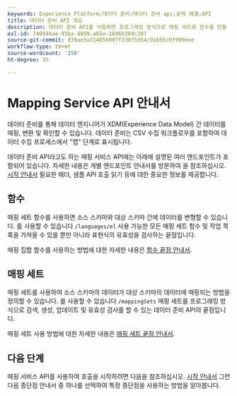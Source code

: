 ```yaml
---
keywords: Experience Platform;데이터 준비;데이터 준비 api;문제 해결;API
title: 데이터 준비 API 개요
description: 데이터 준비 API를 사용하면 프로그래밍 방식으로 매핑 세트와 함수를 만들 수 있으므로 소스 및 대상 스키마 간에 데이터를 변환할 수 있습니다.
exl-id: 740944ae-93ba-4099-a65e-18d6b384c307
source-git-commit: d39ae3a31405b907f330f5d54c91b95c0f999eee
workflow-type: tm+mt
source-wordcount: '258'
ht-degree: 1%

---
```


# Mapping Service API 안내서

데이터 준비를 통해 데이터 엔지니어가 XDM(Experience Data Model) 간 데이터를 매핑, 변환 및 확인할 수 있습니다. 데이터 준비는 CSV 수집 워크플로우를 포함하여 데이터 수집 프로세스에서 &quot;맵&quot; 단계로 표시됩니다.

데이터 준비 API라고도 하는 매핑 서비스 API에는 아래에 설명된 여러 엔드포인트가 포함되어 있습니다. 자세한 내용은 개별 엔드포인트 안내서를 방문하여 을 참조하십시오. [시작 안내서](./getting-started.md) 필요한 헤더, 샘플 API 호출 읽기 등에 대한 중요한 정보를 제공합니다.

## 함수

매핑 세트 함수를 사용하면 소스 스키마와 대상 스키마 간에 데이터를 변형할 수 있습니다. 를 사용할 수 있습니다 `/languages/el` 사용 가능한 모든 매핑 세트 함수 및 작업 목록을 가져올 수 있을 뿐만 아니라 표현식의 유효성을 검사하는 끝점입니다.

매핑 집합 함수를 사용하는 방법에 대한 자세한 내용은 [함수 끝점 안내서](./functions.md).

## 매핑 세트

매핑 세트를 사용하여 소스 스키마의 데이터가 대상 스키마의 데이터에 매핑되는 방법을 정의할 수 있습니다. 를 사용할 수 있습니다 `/mappingSets` 매핑 세트를 프로그래밍 방식으로 검색, 생성, 업데이트 및 유효성 검사를 할 수 있는 데이터 준비 API의 끝점입니다.

매핑 세트 사용 방법에 대한 자세한 내용은 [매핑 세트 끝점 안내서](./mapping-set.md).

## 다음 단계

매핑 서비스 API를 사용하여 호출을 시작하려면 다음을 참조하십시오. [시작 안내서](./getting-started.md) 그런 다음 종단점 안내서 중 하나를 선택하여 특정 종단점을 사용하는 방법을 알아봅니다.
